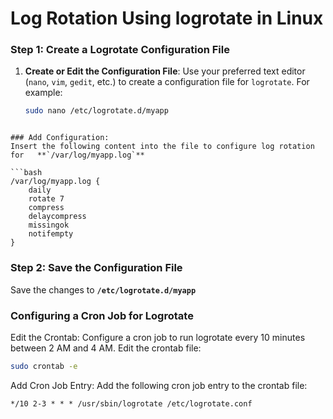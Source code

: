 # Log Rotation Using logrotate in Linux


### Step 1: Create a Logrotate Configuration File

1. **Create or Edit the Configuration File**:
   Use your preferred text editor (`nano`, `vim`, `gedit`, etc.) to create a configuration file for `logrotate`. For example:

   ```bash
   sudo nano /etc/logrotate.d/myapp
```

### Add Configuration:
Insert the following content into the file to configure log rotation for   **`/var/log/myapp.log`**

```bash
/var/log/myapp.log {
    daily
    rotate 7
    compress
    delaycompress
    missingok
    notifempty
}
```

### Step 2: Save the Configuration File
Save the changes to  **`/etc/logrotate.d/myapp`**

### Configuring a Cron Job for Logrotate
Edit the Crontab:
Configure a cron job to run logrotate every 10 minutes between 2 AM and 4 AM. Edit the crontab file:

```bash
sudo crontab -e
```

Add Cron Job Entry:
Add the following cron job entry to the crontab file:
```
*/10 2-3 * * * /usr/sbin/logrotate /etc/logrotate.conf
```